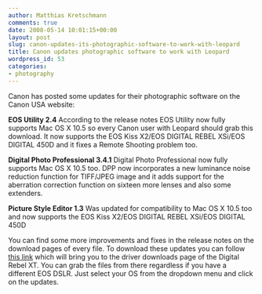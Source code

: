 ```yaml
---
author: Matthias Kretschmann
comments: true
date: 2008-05-14 10:01:15+00:00
layout: post
slug: canon-updates-its-photographic-software-to-work-with-leopard
title: Canon updates photographic software to work with Leopard
wordpress_id: 53
categories:
- photography
---
```


Canon has posted some updates for their photographic software on the Canon USA website:

**EOS Utility 2.4**
According to the release notes EOS Utility now fully supports Mac OS X 10.5 so every Canon user with Leopard should grab this download. It now supports the EOS Kiss X2/EOS DIGITAL REBEL XSi/EOS DIGITAL 450D and it fixes a Remote Shooting problem too.

**Digital Photo Professional 3.4.1**
Digital Photo Professional now fully supports Mac OS X 10.5 too. DPP now incorporates a new luminance noise reduction function for TIFF/JPEG image and it adds support for the aberration correction function on sixteen more lenses and also some extenders.

**Picture Style Editor 1.3**
Was updated for compatibility to Mac OS X 10.5 too and now supports the EOS Kiss X2/EOS DIGITAL REBEL XSi/EOS DIGITAL 450D

You can find some more improvements and fixes in the release notes on the download pages of every file. To download these updates you can follow [this link](http://www.usa.canon.com/consumer/controller?act=ModelInfoAct&tabact=DownloadDetailTabAct&fcategoryid=314&modelid=11154) which will bring you to the driver downloads page of the Digital Rebel XT. You can grab the files from there regardless if you have a different EOS DSLR. Just select your OS from the dropdown menu and click on the updates.
